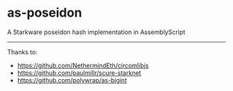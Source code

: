 # as-poseidon

A Starkware poseidon hash implementation in AssemblyScript

---

Thanks to:

- https://github.com/NethermindEth/circomlibjs
- https://github.com/paulmillr/scure-starknet
- https://github.com/polywrap/as-bigint
